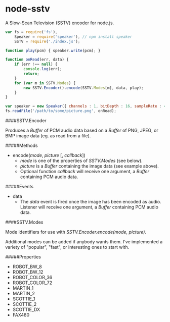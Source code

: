 # node-sstv
A Slow-Scan Television (SSTV) encoder for node.js.

```js
var fs = require('fs'),
    Speaker = require('speaker'), // npm install speaker
    SSTV = require('./index.js');

function play(pcm) { speaker.write(pcm); }

function onRead(err, data) {
	if (err !== null) {
		console.log(err);
		return;
    }
	for (var m in SSTV.Modes) {
		new SSTV.Encoder().encode(SSTV.Modes[m], data, play);
	}
}

var speaker = new Speaker({ channels : 1, bitDepth : 16, sampleRate : 44100 });
fs.readFile('/path/to/some/picture.png', onRead);
```

####SSTV.Encoder

Produces a *Buffer* of PCM audio data based on a *Buffer* of PNG, JPEG, or BMP image data (eg. as read from a file).

#####Methods

- encode(*mode*, *picture* [, *callback*])
	- *mode* is one of the properties of *SSTV.Modes* (see below).
	- *picture* is a *Buffer* containing the image data (see example above). 
	- Optional function *callback* will receive one argument, a *Buffer* containing PCM audio data.

#####Events

- data
	- The *data* event is fired once the image has been encoded as audio.  Listener will receive one argument, a *Buffer* containing PCM audio data.

####SSTV.Modes

Mode identifiers for use with *SSTV.Encoder.encode(mode, picture)*.

Additional modes can be added if anybody wants them.  I've implemented a variety of "popular", "fast", or interesting ones to start with.

#####Properties

- ROBOT_BW_8
- ROBOT_BW_12
- ROBOT_COLOR_36
- ROBOT_COLOR_72
- MARTIN_1
- MARTIN_2
- SCOTTIE_1
- SCOTTIE_2
- SCOTTIE_DX
- FAX480